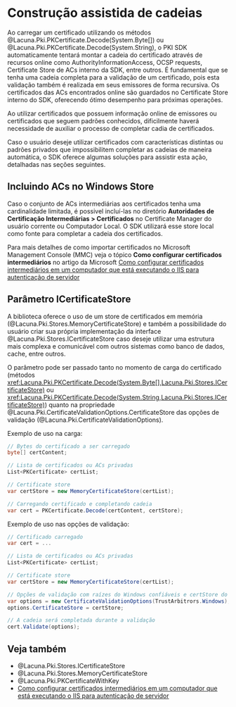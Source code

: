 ﻿# Construção assistida de cadeias

Ao carregar um certificado utilizando os métodos @Lacuna.Pki.PKCertificate.Decode(System.Byte[]) ou
@Lacuna.Pki.PKCertificate.Decode(System.String), o PKI SDK automaticamente tentará montar a cadeia do certificado
através de recursos online como AuthorityInformationAccess, OCSP requests, Certificate Store de ACs interno da SDK,
entre outros. É fundamental que se tenha uma cadeia completa para a validação de um certificado, pois esta validação
também é realizada em seus emissores de forma recursiva. Os certificados das ACs encontrados online são guardados
no Certificate Store interno do SDK, oferecendo ótimo desempenho para próximas operações.

Ao utilizar certificados que possuem informação online de emissores ou certificados que seguem padrões conhecidos,
dificilmente haverá necessidade de auxiliar o processo de completar cadia de certificados.

Caso o usuário deseje utilizar certificados com características distintas ou padrões privados que impossibilitem
completar as cadeias de maneira automática, o SDK oferece algumas soluções para assistir esta ação, detalhadas
nas seções seguintes.

## Incluindo ACs no Windows Store

Caso o conjunto de ACs intermediárias aos certificados tenha uma cardinalidade limitada, é possivel incluí-las no
diretório **Autoridades de Certificação Intermediárias > Certificados** no Certificate Manager do usuário corrente
ou Computador Local. O SDK utilizará esse store local como fonte para completar a cadeia dos certificados.

Para mais detalhes de como importar certificados no Microsoft Management Console (MMC) veja o tópico **Como configurar
certificados intermediários** no artigo da Microsoft
[Como configurar certificados intermediários em um computador que está executando o IIS para autenticação de servidor](https://support.microsoft.com/pt-br/help/954755)

## Parâmetro ICertificateStore

A biblioteca oferece o uso de um store de certificados em memória (@Lacuna.Pki.Stores.MemoryCertificateStore) e também
a possibilidade do usuário criar sua própria implementação da interface @Lacuna.Pki.Stores.ICertificateStore caso deseje
utilizar uma estrutura mais complexa e comunicável com outros sistemas como banco de dados, cache, entre outros.

O parâmetro pode ser passado tanto no momento de carga do certificado (métodos
<xref:Lacuna.Pki.PKCertificate.Decode(System.Byte[],Lacuna.Pki.Stores.ICertificateStore)>
ou
<xref:Lacuna.Pki.PKCertificate.Decode(System.String,Lacuna.Pki.Stores.ICertificateStore)>)
quanto na propriedade @Lacuna.Pki.CertificateValidationOptions.CertificateStore das opções de validação
(@Lacuna.Pki.CertificateValidationOptions).

Exemplo de uso na carga:

```cs
// Bytes do certificado a ser carregado
byte[] certContent;

// Lista de certificados ou ACs privadas
List<PKCertificate> certList;

// Certificate store
var certStore = new MemoryCertificateStore(certList);

// Carregando certificado e completando cadeia
var cert = PKCertificate.Decode(certContent, certStore);
```

Exemplo de uso nas opções de validação:

```cs
// Certificado carregado
var cert = ...

// Lista de certificados ou ACs privadas
List<PKCertificate> certList;

// Certificate store
var certStore = new MemoryCertificateStore(certList);

// Opções de validação com raízes do Windows confiáveis e certStore do usuário
var options = new CertificateValidationOptions(TrustArbitrors.Windows);
options.CertificateStore = certStore;

// A cadeia será completada durante a validação
cert.Validate(options);
```

## Veja também

* @Lacuna.Pki.Stores.ICertificateStore
* @Lacuna.Pki.Stores.MemoryCertificateStore
* @Lacuna.Pki.PKCertificateWithKey
* [Como configurar certificados intermediários em um computador que está executando o IIS para autenticação de servidor](https://support.microsoft.com/pt-br/help/954755)
